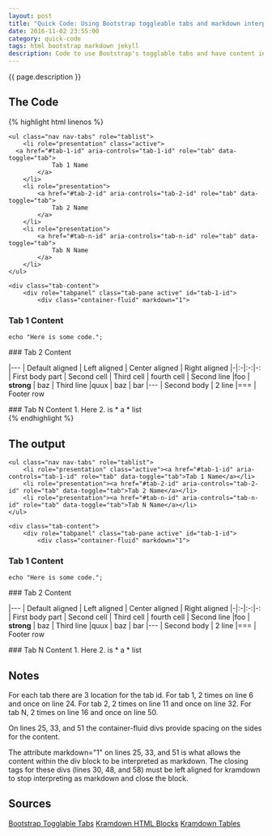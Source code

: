 ```yaml
---
layout: post
title: "Quick Code: Using Bootstrap toggleable tabs and markdown interpretation"
date: 2016-11-02 23:55:00
category: quick-code
tags: html bootstrap markdown jekyll
description: Code to use Bootstrap's togglable tabs and have content interpreted as markdown.
---
```


{{ page.description }}

## The Code

{% highlight html linenos %}
<div class="panel panel-default">

<!-- Nav tabs -->
    <ul class="nav nav-tabs" role="tablist">
        <li role="presentation" class="active">
      <a href="#tab-1-id" aria-controls="tab-1-id" role="tab" data-toggle="tab">
                Tab 1 Name
            </a>
        </li>
        <li role="presentation">
            <a href="#tab-2-id" aria-controls="tab-2-id" role="tab" data-toggle="tab">
                Tab 2 Name
            </a>
        </li>
        <li role="presentation">
            <a href="#tab-n-id" aria-controls="tab-n-id" role="tab" data-toggle="tab">
                Tab N Name
            </a>
        </li>
    </ul>

<!-- Tab panes -->
    <div class="tab-content">
        <div role="tabpanel" class="tab-pane active" id="tab-1-id">
            <div class="container-fluid" markdown="1">    
### Tab 1 Content
```
echo "Here is some code.";
```
</div> <!-- This close tag must be left aligned. -->
        </div>
        <div role="tabpanel" class="tab-pane" id="tab-2-id">
            <div class="container-fluid" markdown="1">
### Tab 2 Content

|---
| Default aligned | Left aligned | Center aligned | Right aligned
|-|:-|:-:|-:
| First body part | Second cell | Third cell | fourth cell
| Second line |foo | **strong** | baz
| Third line |quux | baz | bar
|---
| Second body
| 2 line
|===
| Footer row

</div> <!-- This close tag must be left aligned. -->
        </div>
        <div role="tabpanel" class="tab-pane" id="tab-n-id">
            <div class="container-fluid" markdown="1">
### Tab N Content
1. Here
2. is
    * a
    * list

</div> <!-- This close tag must be left aligned. --> 
        </div> 
    </div>
</div>
{% endhighlight %}

## The output

<div class="panel panel-default">

<!-- Nav tabs -->
    <ul class="nav nav-tabs" role="tablist">
        <li role="presentation" class="active"><a href="#tab-1-id" aria-controls="tab-1-id" role="tab" data-toggle="tab">Tab 1 Name</a></li>
        <li role="presentation"><a href="#tab-2-id" aria-controls="tab-2-id" role="tab" data-toggle="tab">Tab 2 Name</a></li>
        <li role="presentation"><a href="#tab-n-id" aria-controls="tab-n-id" role="tab" data-toggle="tab">Tab N Name</a></li>
    </ul>

<!-- Tab panes -->
    <div class="tab-content">
        <div role="tabpanel" class="tab-pane active" id="tab-1-id">
            <div class="container-fluid" markdown="1">    
### Tab 1 Content
```
echo "Here is some code.";
```
</div> <!-- This close tag must be left aligned. -->
        </div>
        <div role="tabpanel" class="tab-pane" id="tab-2-id">
            <div class="container-fluid" markdown="1">
### Tab 2 Content

|---
| Default aligned | Left aligned | Center aligned | Right aligned
|-|:-|:-:|-:
| First body part | Second cell | Third cell | fourth cell
| Second line |foo | **strong** | baz
| Third line |quux | baz | bar
|---
| Second body
| 2 line
|===
| Footer row

</div> <!-- This close tag must be left aligned. -->
        </div>
        <div role="tabpanel" class="tab-pane" id="tab-n-id">
            <div class="container-fluid" markdown="1">
### Tab N Content
1. Here
2. is
    * a
    * list

</div> <!-- This close tag must be left aligned. --> 
        </div> 
    </div>
</div>

## Notes

For each tab there are 3 location for the tab id.
For tab 1, 2 times on line 6 and once on line 24.
For tab 2, 2 times on line 11 and once on line 32.
For tab N, 2 times on line 16 and once on line 50.

On lines 25, 33, and 51 the container-fluid divs provide spacing on the sides for the content.

The attribute markdown="1" on lines 25, 33, and 51 is what allows the content within the div block to be interpreted as markdown.
The closing tags for these divs (lines 30, 48, and 58) must be left aligned for kramdown to stop interpreting as markdown and close the block.

## Sources
[Bootstrap Togglable Tabs](http://getbootstrap.com/javascript/#tabs)
[Kramdown HTML Blocks](http://kramdown.gettalong.org/syntax.html#html-blocks)
[Kramdown Tables](http://kramdown.gettalong.org/syntax.html#tables)